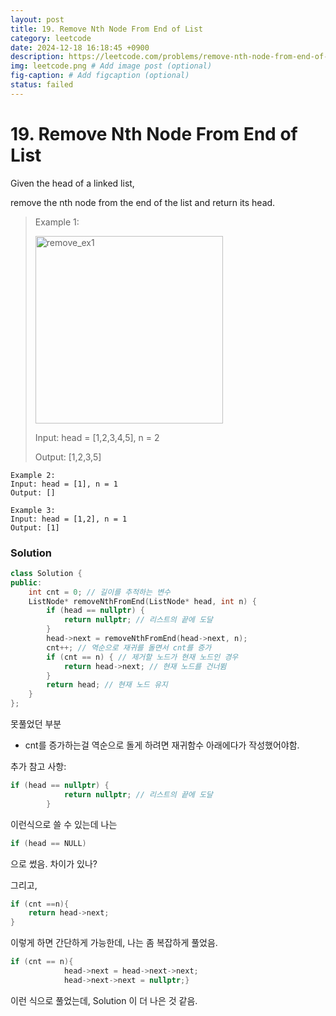 ```yaml
---
layout: post
title: 19. Remove Nth Node From End of List
category: leetcode
date: 2024-12-18 16:18:45 +0900
description: https://leetcode.com/problems/remove-nth-node-from-end-of-list/description/
img: leetcode.png # Add image post (optional)
fig-caption: # Add figcaption (optional)
status: failed
---
```


            
# 19. Remove Nth Node From End of List

Given the head of a linked list, 

remove the nth node from the end of the list and return its head.

> Example 1:
> 
> <img src="../imgs/" alt="remove_ex1" width="300"/>
> 
> 
> Input: head = [1,2,3,4,5], n = 2
> 
> Output: [1,2,3,5]

```
Example 2:
Input: head = [1], n = 1
Output: []
```

```
Example 3:
Input: head = [1,2], n = 1
Output: [1]
```

### Solution

```cpp
class Solution {
public:
    int cnt = 0; // 길이를 추적하는 변수
    ListNode* removeNthFromEnd(ListNode* head, int n) {
        if (head == nullptr) {
            return nullptr; // 리스트의 끝에 도달
        }
        head->next = removeNthFromEnd(head->next, n);
        cnt++; // 역순으로 재귀를 돌면서 cnt를 증가
        if (cnt == n) { // 제거할 노드가 현재 노드인 경우
            return head->next; // 현재 노드를 건너뜀
        }
        return head; // 현재 노드 유지
    }
};
```

못풀었던 부분
- cnt를 증가하는걸 역순으로 돌게 하려면 재귀함수 아래에다가 작성했어야함.

추가 참고 사항: 
```cpp
if (head == nullptr) {
            return nullptr; // 리스트의 끝에 도달
        }
```
이런식으로 쓸 수 있는데 나는 

```cpp
if (head == NULL)
``` 
으로 썼음. 차이가 있나?

그리고, 

```cpp
if (cnt ==n){
    return head->next; 
}
```

이렇게 하면 간단하게 가능한데, 나는 좀 복잡하게 풀었음. 

```cpp
if (cnt == n){
            head->next = head->next->next;
            head->next->next = nullptr;}

```
이런 식으로 풀었는데, Solution 이 더 나은 것 같음.

